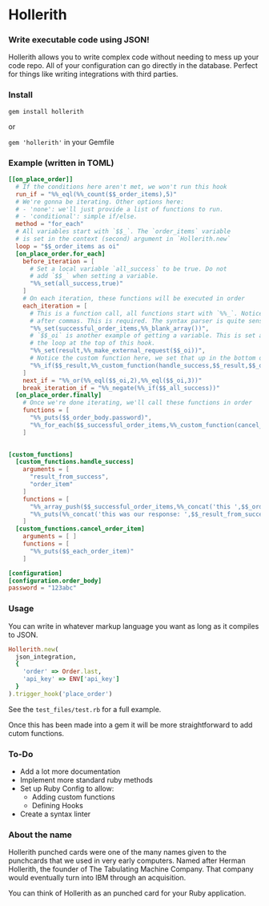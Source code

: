 # Hollerith 
### Write executable code using JSON!

Hollerith allows you to write complex code without needing to mess up your code repo. All of your configuration can go directly in the database. Perfect for things like writing integrations with third parties.

### Install
`gem install hollerith`

or

`gem 'hollerith'` in your Gemfile

### Example (written in TOML)

```toml
[[on_place_order]]
  # If the conditions here aren't met, we won't run this hook
  run_if = "%%_eql(%%_count($$_order_items),5)"
  # We're gonna be iterating. Other options here:
  # - 'none': we'll just provide a list of functions to run.
  # - 'conditional': simple if/else.
  method = "for_each"
  # All variables start with `$$_`. The `order_items` variable
  # is set in the context (second) argument in `Hollerith.new`
  loop = "$$_order_items as oi"
  [on_place_order.for_each]
    before_iteration = [
      # Set a local variable `all_success` to be true. Do not
      # add `$$_` when setting a variable.
      "%%_set(all_success,true)"
    ]
    # On each iteration, these functions will be executed in order 
    each_iteration = [
      # This is a function call, all functions start with `%%_`. Notice no spaces
      # after commas. This is required. The syntax parser is quite sensitive.
      "%%_set(successful_order_items,%%_blank_array())",
      # `$$_oi` is another example of getting a variable. This is set as part of
      # the loop at the top of this hook.
      "%%_set(result,%%_make_external_request($$_oi))",
      # Notice the custom function here, we set that up in the bottom of the function.
      "%%_if($$_result,%%_custom_function(handle_success,$$_result,$$_oi),%%_set(all_success,false))"
    ]
    next_if = "%%_or(%%_eql($$_oi,2),%%_eql($$_oi,3))" 
    break_iteration_if = "%%_negate(%%_if($$_all_success))"
  [on_place_order.finally]
    # Once we're done iterating, we'll call these functions in order
    functions = [
      "%%_puts($$_order_body.password)",
      "%%_for_each($$_successful_order_items,%%_custom_function(cancel_order_item),each_order_item)"
    ]
    

[custom_functions]
  [custom_functions.handle_success]
    arguments = [
      "result_from_success",
      "order_item"
    ]
    functions = [
      "%%_array_push($$_successful_order_items,%%_concat('this ',$$_order_item))",
      "%%_puts(%%_concat('this was our response: ',$$_result_from_success))"
    ]
  [custom_functions.cancel_order_item]
    arguments = [ ]
    functions = [
      "%%_puts($$_each_order_item)"
    ]

[configuration]
[configuration.order_body]
password = "123abc"
```

### Usage
You can write in whatever markup language you want as long as it compiles to JSON.

```ruby
Hollerith.new(
  json_integration,
  {
    'order' => Order.last,
    'api_key' => ENV['api_key']
  }
).trigger_hook('place_order')
```

See the `test_files/test.rb` for a full example.

Once this has been made into a gem it will be more straightforward to add cutom functions.

### To-Do
* Add a lot more documentation
* Implement more standard ruby methods
* Set up Ruby Config to allow:
  * Adding custom functions
  * Defining Hooks
* Create a syntax linter

### About the name
Hollerith punched cards were one of the many names given to the punchcards that we used in very early computers. Named after Herman Hollerith, the founder of The Tabulating Machine Company. That company would eventually turn into IBM through an acquisition.

You can think of Hollerith as an punched card for your Ruby application.
